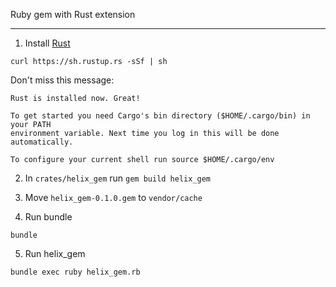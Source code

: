Ruby gem with Rust extension

---

1. Install [Rust](https://www.rust-lang.org/)

`curl https://sh.rustup.rs -sSf | sh`

Don't miss this message:

```
Rust is installed now. Great!

To get started you need Cargo's bin directory ($HOME/.cargo/bin) in your PATH 
environment variable. Next time you log in this will be done automatically.

To configure your current shell run source $HOME/.cargo/env

```

2. In `crates/helix_gem` run `gem build helix_gem`

3. Move `helix_gem-0.1.0.gem` to `vendor/cache`

4. Run bundle

`bundle`

5. Run helix_gem

`bundle exec ruby helix_gem.rb`
